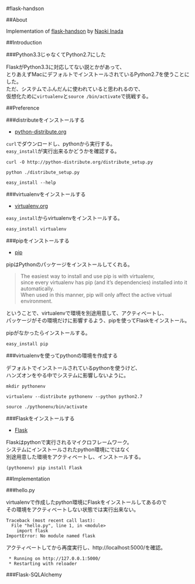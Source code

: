 #flask-handson

##About

Implementation of [flask-handson](http://methane.github.com/flask-handson/) by [Naoki Inada](http://github.com/methane)

##Introduction

###Python3.3じゃなくてPython2.7にした

FlaskがPython3.3に対応してない説とかがあって、  
とりあえずMacにデフォルトでインストールされているPython2.7を使うことにした。  
ただ、システムでふんだんに使われていると思われるので、  
仮想化ために`virtualenv`と`source /bin/activate`で挑戦する。  

##Preference

###distributeをインストールする

+ [python-distribute.org](http://python-distribute.org/)

`curl`でダウンロードし、pythonから実行する。  
`easy_install`が実行出来るかどうかを確認する。  

    curl -O http://python-distribute.org/distribute_setup.py
    
    python ./distribute_setup.py
    
    easy_install --help

###virtualenvをインストールする

+ [virtualenv.org](http://www.virtualenv.org/)

`easy_install`からvirtualenvをインストールする。  

    easy_install virtualenv

###pipをインストールする

+ [pip](http://www.pip-installer.org/)

pipはPythonのパッケージをインストールしてくれる。  

>The easiest way to install and use pip is with virtualenv,  
>since every virtualenv has pip (and it’s dependencies) installed into it automatically.  
>When used in this manner, pip will only affect the active virtual environment.  

ということで、virtualenvで環境を別途用意して、アクティベートし、  
パッケージがその環境だけに影響するよう、pipを使ってFlaskをインストール。  

pipがなかったらインストールする。

    easy_install pip

###virtualenvを使ってpythonの環境を作成する

デフォルトでインストールされているpythonを使うけど、  
ハンズオンをやる中でシステムに影響しないように。  

    mkdir pythonenv
    
    virtualenv --distribute pythonenv --python python2.7
    
    source ./pythonenv/bin/activate

###Flaskをインストールする

+ [Flask](http://flask.pocoo.org/)  

Flaskはpythonで実行されるマイクロフレームワーク。  
システムにインストールされたpython環境にではなく  
別途用意した環境をアクティベートし、インストールする。  

    (pythonenv) pip install Flask

##Implementation

###hello.py

virtualenvで作成したpython環境にFlaskをインストールしてあるので  
その環境をアクティベートしない状態では実行出来ない。  

    Traceback (most recent call last):
      File "hello.py", line 1, in <module>
        import flask
    ImportError: No module named flask

アクティベートしてから再度実行し、http://localhost:5000/を確認。

     * Running on http://127.0.0.1:5000/
     * Restarting with reloader

###Flask-SQLAlchemy
